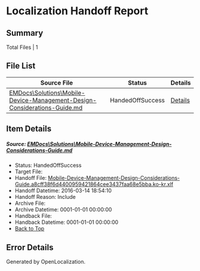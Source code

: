 # <a name='report-top'></a> Localization Handoff Report

## Summary
 Total Files | 1

## File List
 Source File | Status | Details 
 ----------- | ------ | ------- 
 [EMDocs\Solutions\Mobile-Device-Management-Design-Considerations-Guide.md](https://github.com/Microsoft/EMDocs-pr/blob/bac68785d319fe10e57a2745337096e95572ef2d/EMDocs/Solutions/Mobile-Device-Management-Design-Considerations-Guide.md) | HandedOffSuccess | [Details](#814901aa9ed4db3f168a5bf013f1f52f2695b90c227)

## Item Details
##### <a name='814901aa9ed4db3f168a5bf013f1f52f2695b90c227'></a> Source: [EMDocs\Solutions\Mobile-Device-Management-Design-Considerations-Guide.md](https://github.com/Microsoft/EMDocs-pr/blob/bac68785d319fe10e57a2745337096e95572ef2d/EMDocs/Solutions/Mobile-Device-Management-Design-Considerations-Guide.md)
* Status: HandedOffSuccess
* Target File: 
* Handoff File: [Mobile-Device-Management-Design-Considerations-Guide.a8cff38f6d4400959421864cee3437faa68e5bba.ko-kr.xlf](https://github.com/Microsoft/EM.handoff/blob/2c1c8bd5f5aeb86918b8b70dbc570794de4a140d/ol-handoff/Microsoft/EMDocs-pr.ko-kr/master/Mobile-Device-Management-Design-Considerations-Guide.a8cff38f6d4400959421864cee3437faa68e5bba.ko-kr.xlf)
* Handoff Datetime: 2016-03-14 18:54:10
* Handoff Reason: Include
* Archive File: 
* Archive Datetime: 0001-01-01 00:00:00
* Handback File: 
* Handback Datetime: 0001-01-01 00:00:00
* [Back to Top](#report-top)


## Error Details

Generated by OpenLocalization.
